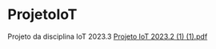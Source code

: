 # ProjetoIoT
Projeto da disciplina IoT 2023.3
[Projeto IoT 2023.2 (1) (1).pdf](https://github.com/luquech/ProjetoIoT/files/13500854/Projeto.IoT.2023.2.1.1.pdf)
